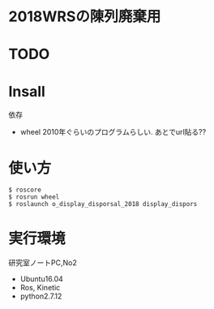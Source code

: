 # 2018WRSの陳列廃棄用

# TODO

# Insall
依存
- wheel
2010年ぐらいのプログラムらしい.
あとでurl貼る??

# 使い方
```
$ roscore
$ rosrun wheel
$ roslaunch o_display_disporsal_2018 display_dispors

```

# 実行環境
研究室ノートPC,No2
- Ubuntu16.04
- Ros, Kinetic
- python2.7.12
